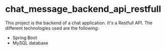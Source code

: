 # chat_message_backend_api_restfull

This project is the backend of a chat application.
It's a Restfull API.
The different technologies used are the following:
- Spring Boot
- MySQL database

